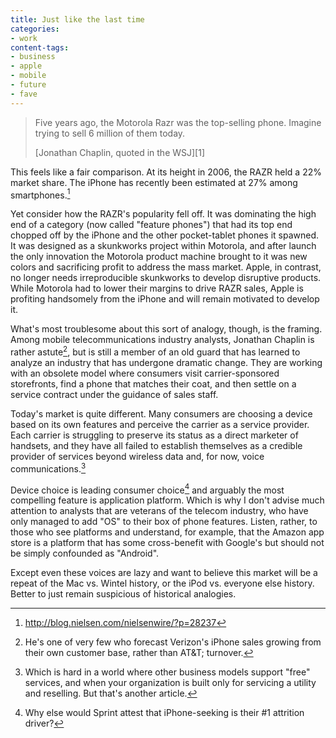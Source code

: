 ```yaml
---
title: Just like the last time
categories:
- work
content-tags:
- business
- apple
- mobile
- future
- fave
---
```


> Five years ago, the Motorola Razr was the top-selling phone.  Imagine trying to sell 6 million of them today.
> <footer>[Jonathan Chaplin, quoted in the WSJ][1]</footer>

This feels like a fair comparison.  At its height in 2006, the RAZR held a 22% market share.  The iPhone has recently been estimated at 27% among smartphones.[^1]

Yet consider how the RAZR's popularity fell off.  It was dominating the high end of a category (now called "feature phones") that had its top end chopped off by the iPhone and the other pocket-tablet phones it spawned.  It was designed as a skunkworks project within Motorola, and after launch the only innovation the Motorola product machine brought to it was new colors and sacrificing profit to address the mass market.  Apple, in contrast, no longer needs irreproducible skunkworks to develop disruptive products.  While Motorola had to lower their margins to drive RAZR sales, Apple is profiting handsomely from the iPhone and will remain motivated to develop it.

What's most troublesome about this sort of analogy, though, is the framing.  Among mobile telecommunications industry analysts, Jonathan Chaplin is rather astute[^2], but is still a member of an old guard that has learned to analyze an industry that has undergone dramatic change.  They are working with an obsolete model where consumers visit carrier-sponsored storefronts, find a phone that matches their coat, and then settle on a service contract under the guidance of sales staff.

Today's market is quite different.  Many consumers are choosing a device based on its own features and perceive the carrier as a service provider.  Each carrier is struggling to preserve its status as a direct marketer of handsets, and they have all failed to establish themselves as a credible provider of services beyond wireless data and, for now, voice communications.[^3]

Device choice is leading consumer choice[^4] and arguably the most compelling feature is application platform.  Which is why I don't advise much attention to analysts that are veterans of the telecom industry, who have only managed to add "OS" to their box of phone features.  Listen, rather, to those who see platforms and understand, for example, that the Amazon app store is a platform that has some cross-benefit with Google's but should not be simply confounded as "Android".

Except even these voices are lazy and want to believe this market will be a repeat of the Mac vs. Wintel history, or the iPod vs. everyone else history.  Better to just remain suspicious of historical analogies.

   [1]: http://online.wsj.com/article/SB10001424052970203405504576603053795839250.html

[^1]: http://blog.nielsen.com/nielsenwire/?p=28237
[^2]: He's one of very few who forecast Verizon's iPhone sales growing from their own customer base, rather than AT&T; turnover.
[^3]: Which is hard in a world where other business models support "free" services, and when your organization is built only for servicing a utility and reselling.  But that's another article.
[^4]: Why else would Sprint attest that iPhone-seeking is their #1 attrition driver?
